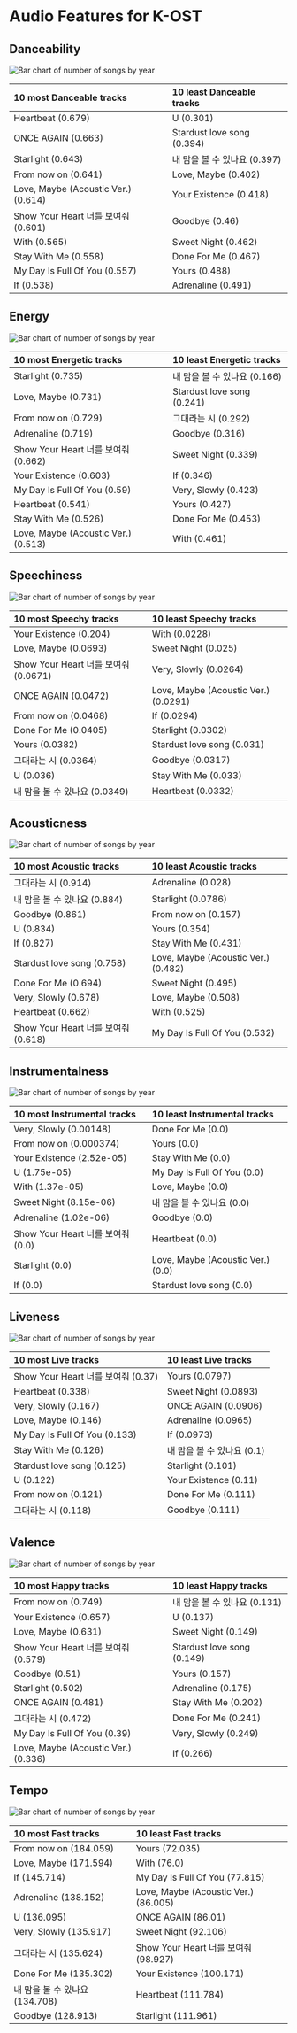 # Audio Features for K-OST

## Danceability

![Bar chart of number of songs by year](../../images/playlists/k_ost/audio_features/audio_danceability/distribution.png)

| 10 most Danceable tracks | 10 least Danceable tracks |
|:---|:---|
| Heartbeat (0.679) | U (0.301) |
| ONCE AGAIN (0.663) | Stardust love song (0.394) |
| Starlight (0.643) | 내 맘을 볼 수 있나요 (0.397) |
| From now on (0.641) | Love, Maybe (0.402) |
| Love, Maybe (Acoustic Ver.) (0.614) | Your Existence (0.418) |
| Show Your Heart 너를 보여줘 (0.601) | Goodbye (0.46) |
| With (0.565) | Sweet Night (0.462) |
| Stay With Me (0.558) | Done For Me (0.467) |
| My Day Is Full Of You (0.557) | Yours (0.488) |
| If (0.538) | Adrenaline (0.491) |

## Energy

![Bar chart of number of songs by year](../../images/playlists/k_ost/audio_features/audio_energy/distribution.png)

| 10 most Energetic tracks | 10 least Energetic tracks |
|:---|:---|
| Starlight (0.735) | 내 맘을 볼 수 있나요 (0.166) |
| Love, Maybe (0.731) | Stardust love song (0.241) |
| From now on (0.729) | 그대라는 시 (0.292) |
| Adrenaline (0.719) | Goodbye (0.316) |
| Show Your Heart 너를 보여줘 (0.662) | Sweet Night (0.339) |
| Your Existence (0.603) | If (0.346) |
| My Day Is Full Of You (0.59) | Very, Slowly (0.423) |
| Heartbeat (0.541) | Yours (0.427) |
| Stay With Me (0.526) | Done For Me (0.453) |
| Love, Maybe (Acoustic Ver.) (0.513) | With (0.461) |

## Speechiness

![Bar chart of number of songs by year](../../images/playlists/k_ost/audio_features/audio_speechiness/distribution.png)

| 10 most Speechy tracks | 10 least Speechy tracks |
|:---|:---|
| Your Existence (0.204) | With (0.0228) |
| Love, Maybe (0.0693) | Sweet Night (0.025) |
| Show Your Heart 너를 보여줘 (0.0671) | Very, Slowly (0.0264) |
| ONCE AGAIN (0.0472) | Love, Maybe (Acoustic Ver.) (0.0291) |
| From now on (0.0468) | If (0.0294) |
| Done For Me (0.0405) | Starlight (0.0302) |
| Yours (0.0382) | Stardust love song (0.031) |
| 그대라는 시 (0.0364) | Goodbye (0.0317) |
| U (0.036) | Stay With Me (0.033) |
| 내 맘을 볼 수 있나요 (0.0349) | Heartbeat (0.0332) |

## Acousticness

![Bar chart of number of songs by year](../../images/playlists/k_ost/audio_features/audio_acousticness/distribution.png)

| 10 most Acoustic tracks | 10 least Acoustic tracks |
|:---|:---|
| 그대라는 시 (0.914) | Adrenaline (0.028) |
| 내 맘을 볼 수 있나요 (0.884) | Starlight (0.0786) |
| Goodbye (0.861) | From now on (0.157) |
| U (0.834) | Yours (0.354) |
| If (0.827) | Stay With Me (0.431) |
| Stardust love song (0.758) | Love, Maybe (Acoustic Ver.) (0.482) |
| Done For Me (0.694) | Sweet Night (0.495) |
| Very, Slowly (0.678) | Love, Maybe (0.508) |
| Heartbeat (0.662) | With (0.525) |
| Show Your Heart 너를 보여줘 (0.618) | My Day Is Full Of You (0.532) |

## Instrumentalness

![Bar chart of number of songs by year](../../images/playlists/k_ost/audio_features/audio_instrumentalness/distribution.png)

| 10 most Instrumental tracks | 10 least Instrumental tracks |
|:---|:---|
| Very, Slowly (0.00148) | Done For Me (0.0) |
| From now on (0.000374) | Yours (0.0) |
| Your Existence (2.52e-05) | Stay With Me (0.0) |
| U (1.75e-05) | My Day Is Full Of You (0.0) |
| With (1.37e-05) | Love, Maybe (0.0) |
| Sweet Night (8.15e-06) | 내 맘을 볼 수 있나요 (0.0) |
| Adrenaline (1.02e-06) | Goodbye (0.0) |
| Show Your Heart 너를 보여줘 (0.0) | Heartbeat (0.0) |
| Starlight (0.0) | Love, Maybe (Acoustic Ver.) (0.0) |
| If (0.0) | Stardust love song (0.0) |

## Liveness

![Bar chart of number of songs by year](../../images/playlists/k_ost/audio_features/audio_liveness/distribution.png)

| 10 most Live tracks | 10 least Live tracks |
|:---|:---|
| Show Your Heart 너를 보여줘 (0.37) | Yours (0.0797) |
| Heartbeat (0.338) | Sweet Night (0.0893) |
| Very, Slowly (0.167) | ONCE AGAIN (0.0906) |
| Love, Maybe (0.146) | Adrenaline (0.0965) |
| My Day Is Full Of You (0.133) | If (0.0973) |
| Stay With Me (0.126) | 내 맘을 볼 수 있나요 (0.1) |
| Stardust love song (0.125) | Starlight (0.101) |
| U (0.122) | Your Existence (0.11) |
| From now on (0.121) | Done For Me (0.111) |
| 그대라는 시 (0.118) | Goodbye (0.111) |

## Valence

![Bar chart of number of songs by year](../../images/playlists/k_ost/audio_features/audio_valence/distribution.png)

| 10 most Happy tracks | 10 least Happy tracks |
|:---|:---|
| From now on (0.749) | 내 맘을 볼 수 있나요 (0.131) |
| Your Existence (0.657) | U (0.137) |
| Love, Maybe (0.631) | Sweet Night (0.149) |
| Show Your Heart 너를 보여줘 (0.579) | Stardust love song (0.149) |
| Goodbye (0.51) | Yours (0.157) |
| Starlight (0.502) | Adrenaline (0.175) |
| ONCE AGAIN (0.481) | Stay With Me (0.202) |
| 그대라는 시 (0.472) | Done For Me (0.241) |
| My Day Is Full Of You (0.39) | Very, Slowly (0.249) |
| Love, Maybe (Acoustic Ver.) (0.336) | If (0.266) |

## Tempo

![Bar chart of number of songs by year](../../images/playlists/k_ost/audio_features/audio_tempo/distribution.png)

| 10 most Fast tracks | 10 least Fast tracks |
|:---|:---|
| From now on (184.059) | Yours (72.035) |
| Love, Maybe (171.594) | With (76.0) |
| If (145.714) | My Day Is Full Of You (77.815) |
| Adrenaline (138.152) | Love, Maybe (Acoustic Ver.) (86.005) |
| U (136.095) | ONCE AGAIN (86.01) |
| Very, Slowly (135.917) | Sweet Night (92.106) |
| 그대라는 시 (135.624) | Show Your Heart 너를 보여줘 (98.927) |
| Done For Me (135.302) | Your Existence (100.171) |
| 내 맘을 볼 수 있나요 (134.708) | Heartbeat (111.784) |
| Goodbye (128.913) | Starlight (111.961) |

